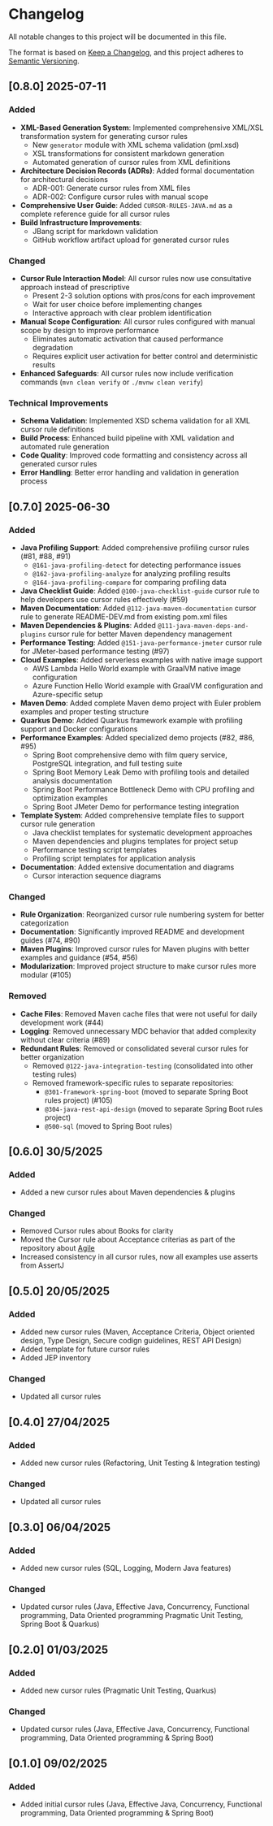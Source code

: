 # Changelog

All notable changes to this project will be documented in this file.

The format is based on [Keep a Changelog](https://keepachangelog.com/en/1.1.0/),
and this project adheres to [Semantic Versioning](https://semver.org/spec/v2.0.0.html).

## [0.8.0] 2025-07-11

### Added

- **XML-Based Generation System**: Implemented comprehensive XML/XSL transformation system for generating cursor rules
  - New `generator` module with XML schema validation (pml.xsd)
  - XSL transformations for consistent markdown generation
  - Automated generation of cursor rules from XML definitions
- **Architecture Decision Records (ADRs)**: Added formal documentation for architectural decisions
  - ADR-001: Generate cursor rules from XML files
  - ADR-002: Configure cursor rules with manual scope
- **Comprehensive User Guide**: Added `CURSOR-RULES-JAVA.md` as a complete reference guide for all cursor rules
- **Build Infrastructure Improvements**:
  - JBang script for markdown validation
  - GitHub workflow artifact upload for generated cursor rules

### Changed

- **Cursor Rule Interaction Model**: All cursor rules now use consultative approach instead of prescriptive
  - Present 2-3 solution options with pros/cons for each improvement
  - Wait for user choice before implementing changes
  - Interactive approach with clear problem identification
- **Manual Scope Configuration**: All cursor rules configured with manual scope by design to improve performance
  - Eliminates automatic activation that caused performance degradation
  - Requires explicit user activation for better control and deterministic results
- **Enhanced Safeguards**: All cursor rules now include verification commands (`mvn clean verify` or `./mvnw clean verify`)

### Technical Improvements

- **Schema Validation**: Implemented XSD schema validation for all XML cursor rule definitions
- **Build Process**: Enhanced build pipeline with XML validation and automated rule generation
- **Code Quality**: Improved code formatting and consistency across all generated cursor rules
- **Error Handling**: Better error handling and validation in generation process

## [0.7.0] 2025-06-30

### Added

- **Java Profiling Support**: Added comprehensive profiling cursor rules (#81, #88, #91)
  - `@161-java-profiling-detect` for detecting performance issues
  - `@162-java-profiling-analyze` for analyzing profiling results
  - `@164-java-profiling-compare` for comparing profiling data
- **Java Checklist Guide**: Added `@100-java-checklist-guide` cursor rule to help developers use cursor rules effectively (#59)
- **Maven Documentation**: Added `@112-java-maven-documentation` cursor rule to generate README-DEV.md from existing pom.xml files
- **Maven Dependencies & Plugins**: Added `@111-java-maven-deps-and-plugins` cursor rule for better Maven dependency management
- **Performance Testing**: Added `@151-java-performance-jmeter` cursor rule for JMeter-based performance testing (#97)
- **Cloud Examples**: Added serverless examples with native image support
  - AWS Lambda Hello World example with GraalVM native image configuration
  - Azure Function Hello World example with GraalVM configuration and Azure-specific setup
- **Maven Demo**: Added complete Maven demo project with Euler problem examples and proper testing structure
- **Quarkus Demo**: Added Quarkus framework example with profiling support and Docker configurations
- **Performance Examples**: Added specialized demo projects (#82, #86, #95)
  - Spring Boot comprehensive demo with film query service, PostgreSQL integration, and full testing suite
  - Spring Boot Memory Leak Demo with profiling tools and detailed analysis documentation
  - Spring Boot Performance Bottleneck Demo with CPU profiling and optimization examples
  - Spring Boot JMeter Demo for performance testing integration
- **Template System**: Added comprehensive template files to support cursor rule generation
  - Java checklist templates for systematic development approaches
  - Maven dependencies and plugins templates for project setup
  - Performance testing script templates
  - Profiling script templates for application analysis
- **Documentation**: Added extensive documentation and diagrams
  - Cursor interaction sequence diagrams

### Changed

- **Rule Organization**: Reorganized cursor rule numbering system for better categorization
- **Documentation**: Significantly improved README and development guides (#74, #90)
- **Maven Plugins**: Improved cursor rules for Maven plugins with better examples and guidance (#54, #56)
- **Modularization**: Improved project structure to make cursor rules more modular (#105)

### Removed

- **Cache Files**: Removed Maven cache files that were not useful for daily development work (#44)
- **Logging**: Removed unnecessary MDC behavior that added complexity without clear criteria (#89)
- **Redundant Rules**: Removed or consolidated several cursor rules for better organization
  - Removed `@122-java-integration-testing` (consolidated into other testing rules)
  - Removed framework-specific rules to separate repositories:
    - `@301-framework-spring-boot` (moved to separate Spring Boot rules project) (#105)
    - `@304-java-rest-api-design` (moved to separate Spring Boot rules project)
    - `@500-sql` (moved to Spring Boot rules)

## [0.6.0] 30/5/2025

### Added

- Added a new cursor rules about Maven dependencies & plugins

### Changed

- Removed Cursor rules about Books for clarity
- Moved the Cursor rule about Acceptance criterias as part of the repository about [Agile](https://github.com/jabrena/cursor-rules-agile)
- Increased consistency in all cursor rules, now all examples use asserts from AssertJ

## [0.5.0] 20/05/2025

### Added

- Added new cursor rules (Maven, Acceptance Criteria, Object oriented design, Type Design, Secure codign guidelines, REST API Design)
- Added template for future cursor rules
- Added JEP inventory

### Changed

- Updated all cursor rules

## [0.4.0] 27/04/2025

### Added

- Added new cursor rules (Refactoring, Unit Testing & Integration testing)

### Changed

- Updated all cursor rules

## [0.3.0] 06/04/2025

### Added

- Added new cursor rules (SQL, Logging, Modern Java features)

### Changed

- Updated cursor rules (Java, Effective Java, Concurrency, Functional programming, Data Oriented programming Pragmatic Unit Testing, Spring Boot & Quarkus)


## [0.2.0] 01/03/2025

### Added

- Added new cursor rules (Pragmatic Unit Testing, Quarkus)

### Changed

- Updated cursor rules (Java, Effective Java, Concurrency, Functional programming, Data Oriented programming & Spring Boot)

## [0.1.0] 09/02/2025

### Added

- Added initial cursor rules (Java, Effective Java, Concurrency, Functional programming, Data Oriented programming & Spring Boot)
